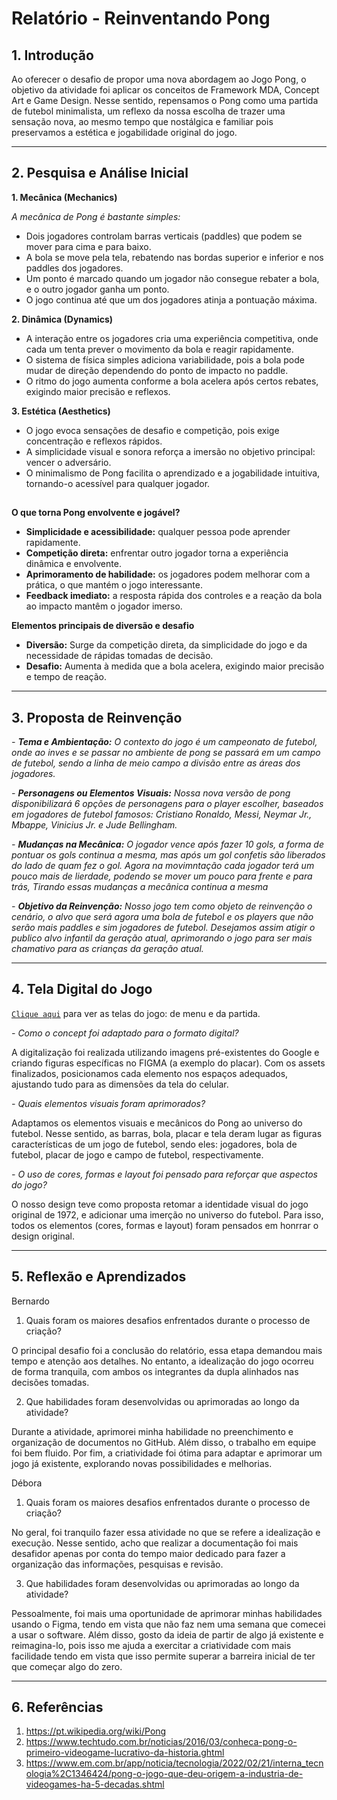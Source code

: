 # Relatório - Reinventando Pong


## 1. Introdução  

Ao oferecer o desafio de propor uma nova abordagem ao Jogo Pong, o objetivo da atividade foi aplicar os conceitos de Framework MDA, Concept Art e Game Design. Nesse sentido, repensamos o Pong como uma partida de futebol minimalista, um reflexo da nossa escolha de trazer uma sensação nova, ao mesmo tempo que nostálgica e familiar pois preservamos a estética e jogabilidade original do jogo.

---

## 2. Pesquisa e Análise Inicial  
**1. Mecânica (Mechanics)**

*A mecânica de Pong é bastante simples:*

- Dois jogadores controlam barras verticais (paddles) que podem se mover para cima e para baixo.
- A bola se move pela tela, rebatendo nas bordas superior e inferior e nos paddles dos jogadores.
- Um ponto é marcado quando um jogador não consegue rebater a bola, e o outro jogador ganha um ponto.
- O jogo continua até que um dos jogadores atinja a pontuação máxima.
  
**2. Dinâmica (Dynamics)**

- A interação entre os jogadores cria uma experiência competitiva, onde cada um tenta prever o movimento da bola e reagir rapidamente.
- O sistema de física simples adiciona variabilidade, pois a bola pode mudar de direção dependendo do ponto de impacto no paddle.
- O ritmo do jogo aumenta conforme a bola acelera após certos rebates, exigindo maior precisão e reflexos.
   
**3. Estética (Aesthetics)**
  
- O jogo evoca sensações de desafio e competição, pois exige concentração e reflexos rápidos.
- A simplicidade visual e sonora reforça a imersão no objetivo principal: vencer o adversário.
- O minimalismo de Pong facilita o aprendizado e a jogabilidade intuitiva, tornando-o acessível para qualquer jogador.

##  

**O que torna Pong envolvente e jogável?**

- **Simplicidade e acessibilidade:** qualquer pessoa pode aprender rapidamente.
- **Competição direta:** enfrentar outro jogador torna a experiência dinâmica e envolvente.
- **Aprimoramento de habilidade:** os jogadores podem melhorar com a prática, o que mantém o jogo interessante.
- **Feedback imediato:** a resposta rápida dos controles e a reação da bola ao impacto mantêm o jogador imerso.

**Elementos principais de diversão e desafio**

- **Diversão:** Surge da competição direta, da simplicidade do jogo e da necessidade de rápidas tomadas de decisão.
- **Desafio:** Aumenta à medida que a bola acelera, exigindo maior precisão e tempo de reação.

---

## 3. Proposta de Reinvenção    

*- **Tema e Ambientação:** O contexto do jogo é um campeonato de futebol, onde ao inves e se passar no ambiente de pong se passará em um campo de futebol, sendo a linha de meio campo a divisão entre as áreas dos jogadores.*

*- **Personagens ou Elementos Visuais:** Nossa nova versão de pong disponibilizará 6 opções de personagens para o player escolher, baseados em jogadores de futebol famosos: Cristiano Ronaldo, Messi, Neymar Jr., Mbappe, Vinicius Jr. e Jude Bellingham.*

*- **Mudanças na Mecânica:** O jogador vence após fazer 10 gols, a forma de pontuar os gols continua a mesma, mas após um gol confetis são liberados do lado de quam fez o gol. Agora na movimntação cada jogador terá um pouco mais de lierdade, podendo se mover um pouco para frente e para trás, Tirando essas mudanças a mecânica continua a mesma*

*- **Objetivo da Reinvenção:** Nosso jogo tem como objeto de reinvenção o cenário,  o alvo que será agora uma bola de futebol e os players que não serão mais paddles e sim jogadores de futebol. Desejamos assim atigir o publico alvo infantil da geração atual, aprimorando o jogo para ser mais chamativo para as crianças da geração atual.*

---

## 4. Tela Digital do Jogo  

[`Clique aqui`](https://drive.google.com/drive/folders/12o2MsSV16KzXEVwJZwf4_oUb8IfYchrd?usp=sharing) para ver as telas do jogo: de menu e da partida.

*- Como o concept foi adaptado para o formato digital?* 

A digitalização foi realizada utilizando imagens pré-existentes do Google e criando figuras específicas no FIGMA (a exemplo do placar). Com os assets finalizados, posicionamos cada elemento nos espaços adequados, ajustando tudo para as dimensões da tela do celular.

*- Quais elementos visuais foram aprimorados?* 

Adaptamos os elementos visuais e mecânicos do Pong ao universo do futebol. Nesse sentido, as barras, bola, placar e tela deram lugar as figuras características de um jogo de futebol, sendo eles: jogadores, bola de futebol, placar de jogo e campo de futebol, respectivamente.

*- O uso de cores, formas e layout foi pensado para reforçar que aspectos do jogo?* 

O nosso design teve como proposta retomar a identidade visual do jogo original de 1972, e adicionar uma imerção no universo do futebol. Para isso, todos os elementos (cores, formas e layout) foram pensados em honrrar o design original.

---

## 5. Reflexão e Aprendizados  

Bernardo
1. Quais foram os maiores desafios enfrentados durante o processo de criação?

O principal desafio foi a conclusão do relatório, essa etapa demandou mais tempo e atenção aos detalhes. No entanto, a idealização do jogo ocorreu de forma tranquila, com ambos os integrantes da dupla alinhados nas decisões tomadas. 

2. Que habilidades foram desenvolvidas ou aprimoradas ao longo da atividade?

Durante a atividade, aprimorei minha habilidade no preenchimento e organização de documentos no GitHub. Além disso, o trabalho em equipe foi bem fluido. Por fim, a criatividade foi ótima para adaptar e aprimorar um jogo já existente, explorando novas possibilidades e melhorias.

Débora
1. Quais foram os maiores desafios enfrentados durante o processo de criação?

No geral, foi tranquilo fazer essa atividade no que se refere a idealização e execução. Nesse sentido, acho que realizar a documentação foi mais desafidor apenas por conta do tempo maior dedicado para fazer a organização das informações, pesquisas e revisão. 

3. Que habilidades foram desenvolvidas ou aprimoradas ao longo da atividade?

Pessoalmente, foi mais uma oportunidade de aprimorar minhas habilidades usando o Figma, tendo em vista que não faz nem uma semana que comecei a usar o software. Além disso, gosto da ideia de partir de algo já existente e reimagina-lo, pois isso me ajuda a exercitar a criatividade com mais facilidade tendo em vista que isso permite superar a barreira inicial de ter que começar algo do zero.

---

## 6. Referências 

1. https://pt.wikipedia.org/wiki/Pong
2. https://www.techtudo.com.br/noticias/2016/03/conheca-pong-o-primeiro-videogame-lucrativo-da-historia.ghtml
3. https://www.em.com.br/app/noticia/tecnologia/2022/02/21/interna_tecnologia%2C1346424/pong-o-jogo-que-deu-origem-a-industria-de-videogames-ha-5-decadas.shtml

